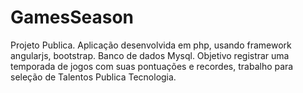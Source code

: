 # GamesSeason
Projeto Publica.
Aplicação desenvolvida em php, usando framework angularjs, bootstrap.
Banco de dados Mysql.
Objetivo registrar uma temporada de jogos com suas pontuações e recordes, trabalho para seleção de Talentos Publica Tecnologia.
